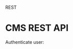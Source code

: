 REST

# CMS REST API

<this name="REST">
</this>

<interface name="View" protocol="REST/HTTP" return="XML">
</interface>

<interface name="UpdateCR" protocol="REST/HTTP" return="XML">
</interface>

<interface name="SubmitCR" protocol="REST/HTTP" return="XML">
</interface>

<interface name="GetLog" protocol="SSH" return="Text">
</interface>

Authenticate user:


<call name="Authenticate" protocol="SOAP/HTTP" service="LDAP.Authenticate">
<output>
  <value name="email" type="text" />
  <value name="password" type="text" />
</output>
  <events>
	<when receive="View" />
  </events>
</call>

<call name="GetList" protocol="REST/HTTP" service="Store.Read">
  <security authentication="static" />
<output>
  <value name="bucket" type="text" />
  <value name="keys" type="list" />
</output>
  <events>
	<when completed="Authenticate" />
  </events>
</call>

<call name="CallUpdate" protocol="REST/HTTP" service="Store.Update">
  <security authentication="static" />
<output>
  <value name="bucket" type="text" />
  <value name="values" type="list" />
</output>
  <events>
	<when receive="UpdateCR" />
<when receive="SubmitCR" />
  </events>
</call>

<call name="SendToPM" service="Processor.RunCR" protocol="REST/HTTP">
<events>
 <when completed="UpdateCR" />
  </events>
</call>





